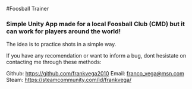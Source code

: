 #Foosball Trainer

### Simple Unity App made for a local Foosball Club (CMD) but it can work for players around the world!

The idea is to practice shots in a simple way.

If you have any recomendation or want to inform a bug, dont hesistate on contacting me through these methods:

Github: https://github.com/frankvega2010
Email: franco_vega@msn.com
Steam: https://steamcommunity.com/id/frankvega/